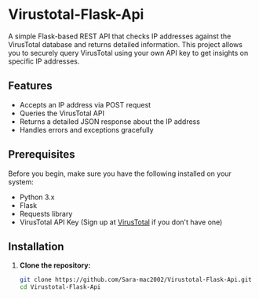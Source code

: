 
# Virustotal-Flask-Api

A simple Flask-based REST API that checks IP addresses against the VirusTotal database and returns detailed information. This project allows you to securely query VirusTotal using your own API key to get insights on specific IP addresses.

## Features

- Accepts an IP address via POST request
- Queries the VirusTotal API
- Returns a detailed JSON response about the IP address
- Handles errors and exceptions gracefully

## Prerequisites

Before you begin, make sure you have the following installed on your system:

- Python 3.x
- Flask
- Requests library
- VirusTotal API Key (Sign up at [VirusTotal](https://www.virustotal.com) if you don't have one)

## Installation

1. **Clone the repository:**

   ```bash
   git clone https://github.com/Sara-mac2002/Virustotal-Flask-Api.git 
   cd Virustotal-Flask-Api
